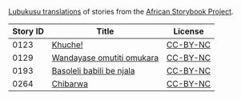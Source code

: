 [Lubukusu translations](http://africanstorybook.org/language/lubukusu) of stories from the [African Storybook Project](http://africanstorybook.org).

Story ID | Title | License
-------- | ----- | -------
0123 | [Khuche!](http://africanstorybook.org/stories/khuche) | [CC-BY-NC](http://creativecommons.org/licenses/by-nc/3.0/)
0129 | [Wandayase omutiti omukara](http://africanstorybook.org/stories/wandayase-omutiti-omukara) | [CC-BY-NC](http://creativecommons.org/licenses/by-nc/3.0/)
0193 | [Basoleli babili be njala](http://africanstorybook.org/stories/basoleli-babili-be-njala) | [CC-BY-NC](http://creativecommons.org/licenses/by-nc/3.0/)
0264 | [Chibarwa](http://africanstorybook.org/stories/chibarwa) | [CC-BY-NC](http://creativecommons.org/licenses/by-nc/3.0/)
